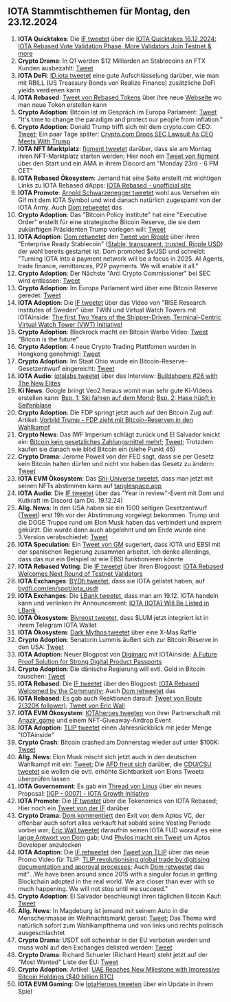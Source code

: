 ## IOTA Stammtischthemen für Montag, den 23.12.2024

1. **IOTA Quicktakes**: Die [IF tweetet](https://x.com/iota/status/1868597020207755336) über die [IOTA Quicktakes 16.12.2024: IOTA Rebased Vote Validation Phase, More Validators Join Testnet & more](https://www.youtube.com/watch?v=F_wzbCAmB9M)
2. **Crypto Drama**: In Q1 werden $12 Milliarden an Stablecoins an FTX Kunden ausbezahlt: [Tweet](https://x.com/Ashcryptoreal/status/1868723513668124761)
3. **IOTA DeFi**: [ID.iota tweetet](https://x.com/id_iota/status/1868780642047004718) eine gute Aufschlüsselung darüber, wie man mit RBILL (US Treassury Bonds von Realize Finance) zusätzliche DeFi yields verdienen kann
4. **IOTA Rebased**: [Tweet von Rebased Tokens](https://x.com/rebased_tokens/status/1868767487342657791) über ihre neue [Webseite](http://rebased-tokens.xyz/) wo man neue Token erstellen kann
5. **Crypto Adoption**: Bitcoin ist im Gespräch im Europa Parlament: [Tweet](https://x.com/BitcoinMagazine/status/1868990416701604224) "It's time to change the paradigm and protect our people from inflation."
6. **Crypto Adoption**: Donald Trump trifft sich mit dem crypto.com CEO: [Tweet](https://x.com/CryptoAvon2626/status/1868981208685945054); Ein paar Tage später: [Crypto.com Drops SEC Lawsuit As CEO Meets With Trump](https://thedefiant.io/news/regulation/crypto-com-drops-sec-lawsuit-as-ceo-meets-with-trump)
7. **IOTA NFT Marktplatz**: [figment tweetet](https://x.com/figment_nfts/status/1869035526877282637) darüber, dass sie am Montag ihren NFT-Marktplatz starten werden; Hier noch ein [Tweet von figment](https://x.com/figment_nfts/status/1870141660509704321) über den Start und ein AMA in ihrem Discord am "Monday 23rd - 6 PM CET"
8. **IOTA Rebased Ökosystem**: Jemand hat eine Seite erstellt mit wichtigen Links zu IOTA Rebased dApps: [IOTA Rebased - unofficial site](https://iotarebased.com/index2.html)
9. **IOTA Promote**: [Arnold Schwarzenegger tweetet](https://x.com/Schwarzenegger/status/1869048184640815324) wohl aus Versehen ein Gif mit dem IOTA Symbol und wird danach natürlich zugespamt von der IOTA Army. Auch [Dom retweetet](https://x.com/DomSchiener/status/1869082032439205962) das
10. **Crypto Adoption**: Das "Bitcoin Policy Institute" hat eine "Executive Order" erstellt für eine strategische Bitcoin Reserve, die sie dem zukünftigen Präsidenten Trump vorlegen will: [Tweet](https://x.com/BitcoinMagazine/status/1869102704783716684)
11. **IOTA Adoption**: [Dom retweetet](https://x.com/DomSchiener/status/1869049725997265285) den [Tweet von Ripple](https://x.com/Ripple/status/1869011382852878592) über ihren "Enterprise Ready Stablecoin" ([Stable, transparent, trusted. Ripple USD](https://ripple.com/solutions/stablecoin/)) der wohl bereits gestartet ist. Dom  promoted $vUSD und schreibt: "Turning IOTA into a payment network will be a focus in 2025. AI Agents, trade finance, remittances, P2P payments. We will enable it all."
12. **Crypto Adoption**: Der Nächste "Anti Crypto Commissioner" bei SEC wird entlassen: [Tweet](https://x.com/Vivek4real_/status/1869062059595628962)
13. **Crypto Adoption**: Im Europa Parlament wird über eine Bitcoin Reserve geredet: [Tweet](https://x.com/BitcoinMagazine/status/1868968945421853181)
14. **IOTA Adoption**: Die [IF tweetet](https://x.com/iota/status/1869324786486378537) über das Video von "RISE Research Institutes of Sweden" über TWIN und Virtual Watch Towers mit IOTAinside: [The first Two Years of the Shipper-Driven, Terminal-Centric Virtual Watch Tower (VWT) Initiative!](https://www.youtube.com/watch?v=Vxp252QP3Y8&t=2189s)
15. **Crypto Adoption**: Blackrock macht ein Bitcoin Werbe Video: [Tweet](https://x.com/WatcherGuru/status/1869134812696687015) "Bitcoin is the future"
16. **Crypto Adoption**: 4 neue Crypto Trading Plattfomen wurden in Hongkong genehmigt: [Tweet](https://x.com/BitcoinMagazine/status/1869352024036499872)
17. **Crypto Adoption**: Im Staat Ohio wurde ein Bitcoin-Reserve-Gesetzentwurf eingereicht: [Tweet](https://x.com/BTC_Archive/status/1869148527664021529)
18. **IOTA Audio**: [iotalabs tweetet](https://x.com/iotalabs_/status/1868657460875239928) über das Interview: [Buildshpere #26 with The New Elites](https://x.com/i/spaces/1OwxWNkwOpAJQ)
19. **Ki News**: Google bringt Veo2 heraus womit man sehr gute Ki-Videos erstellen kann: [Bsp. 1: Ski fahren auf dem Mond](https://x.com/noonescente/status/1869138005925265587); [Bsp. 2: Hase hüpft in Seifenblase](https://x.com/DeryaTR_/status/1869041493752852568)
20. **Crypto Adoption**: Die FDP springt jetzt auch auf den Bitcoin Zug auf: Artikel: [Vorbild Trump - FDP zieht mit Bitcoin-Reserven in den Wahlkampf](https://www.btc-echo.de/schlagzeilen/fdp-zieht-mit-bitcoin-reserven-in-den-wahlkampf-197916/?utm_content=buffer8005f&utm_medium=social&utm_source=x.com&utm_campaign=buffer)
21. **Crypto News**: Das IWF Imperium schlägt zurück und El Salvador knickt ein: [Bitcoin kein gesetzliches Zahlungsmittel mehr!](https://www.blocktrainer.de/blog/bitcoin-kein-gesetzliches-zahlungsmittel-mehr); [Tweet](https://x.com/FurkanCCTV/status/1869690582395920589); Trotzdem kaufen sie danach wie blöd Bitcoin ein (siehe Punkt 45)
22. **Crypto Drama**: Jerome Powell von der FED sagt, dass sie per Gesetz kein Bitcoin halten dürfen und nicht vor haben das Gesetz zu ändern: [Tweet](https://x.com/TheRobynHD/status/1869476416095732075)
23. **IOTA EVM Ökosystem**: Das [Shi-Universe tweetet](https://x.com/Shiuniverse/status/1869428047130066956), dass man jetzt mit seinen NFTs abstimmen kann auf [tanglespace.app](https://www.tanglespace.app/)
24. **IOTA Audio**: Die [IF tweetet](https://x.com/iota/status/1868627137403474358) über das "Year in review"-Event mit Dom und Kutkraft im Discord (am Do. 19.12.24)
25. **Allg. News**: In den USA haben sie ein 1500 seitigen Gesetzentwurf ([Tweet](https://x.com/Kristennetten/status/1869457547780141501)) erst 19h vor der Abstimmung vorgelegt bekommen. Trump und die DOGE Truppe rund um Elon Musk haben das verhindert und exprem gekürzt. Die wurde dann auch abgelehnt und am Ende wurde eine 3.Version verabschiedet: [Tweet](https://x.com/MarioNawfal/status/1869423069430771957)
26. **IOTA Speculation**: Ein [Tweet von GM](https://x.com/GM__INV/status/1869683720510476632) sugeriert, dass IOTA und EBSI mit der spanischen Regierung zusammen arbeitet. Ich denke allerdings, dass das nur ein Beispiel ist wie EBSI funktionieren könnte
27. **IOTA Rebased Voting**: Die [IF tweetet](https://x.com/iota/status/1869699205154984400) über ihren Blogpost: [IOTA Rebased Welcomes Next Round of Testnet Validators](https://blog.iota.org/iota-rebased-validators2/)
28. **IOTA Exchanges**: [BYDfi tweetet](https://x.com/BYDFi/status/1869681374497763601), dass sie IOTA gelistet haben, auf [bydfi.com/en/spot/iota_usdt](https://www.bydfi.com/en/spot/iota_usdt)
29. **IOTA Exchanges**: Die [LBank tweetet](https://x.com/LBank_Exchange/status/1869696182806827251), dass man am 19.12. IOTA handeln kann und verlinken ihr Announcement: [IOTA (IOTA) Will Be Listed in LBank](https://support.lbank.com/hc/en-gb/articles/41375350555289-IOTA-IOTA-Will-Be-Listed-in-LBank)
30. **IOTA Ökosystem**: [Bivreost tweetet](https://x.com/bivreost/status/1869687640397639741), dass $LUM jetzt integriert ist in ihrem Telegram IOTA Wallet
31. **IOTA Ökosystem**: [Dark Mythos tweetet](https://x.com/DarkMythosIOTA/status/1869735426103124408) über eine X-Mas Raffle
32. **Crypto Adoption**: Senatorin Lummis äußert sich zur Bitcoin Reserve in den USA: [Tweet](https://x.com/Kristennetten/status/1869457547780141501)
33. **IOTA Adoption**: Neuer Blogpost von [Digimarc](https://x.com/digimarc) mit IOTAinside: [A Future Proof Solution for Strong Digital Product Passports](https://www.digimarc.com/blog/future-proof-solution-strong-digital-product-passports)
34. **Crypto Adoption**: Die dänische Regierung will evtl. Gold in Bitcoin tauschen: [Tweet](https://x.com/notrealsaylor/status/1869700862496653651)
35. **IOTA Rebased**: Die [IF tweetet](https://x.com/iota/status/1869744681162059875) über den Blogpost: [IOTA Rebased Welcomed by the Community](https://blog.iota.org/iota-rebased-welcomed-by-community/); Auch [Dom retweetet](https://x.com/DomSchiener/status/1869777835411521996) das
36. **IOTA Rebased**: Es gab auch Reaktionen darauf: [Tweet von Route 2(320K follower)](https://x.com/Route2FI/status/1869769115944288690); [Tweet von Eric Wall](https://x.com/ercwl/status/1869867502198763558)
37. **IOTA EVM Ökosystem**: [IOTAheroes tweeten](https://x.com/IotaHeroes/status/1869774704501817703) von ihrer Partnerschaft mit [Anazir_game](https://x.com/Anazir_game) und einem NFT-Giveaway-Airdrop Event
38. **IOTA Adoption**: [TLIP tweetet](https://x.com/TLIP_io/status/1869771191939994105) einen Jahresrückblick mit jeder Menge "IOTAinside"
39. **Crypto Crash**: Bitcoin crashed am Donnerstag wieder auf unter $100K: [Tweet](https://x.com/AltcoinDailyio/status/1869832104735084957)
40. **Allg. News**: Elon Musk mischt sich jetzt auch in den deutschen Wahlkampf mit ein: [Tweet](https://x.com/elonmusk/status/1869986946031988780); Die [AFD freut sich](https://x.com/AfD/status/1870051089594364400) darüber, die [CDU/CSU tweetet](https://x.com/CDU_CSU_EP/status/1870585591160598732) sie wollen die evtl. erhöhte Sichtbarkeit von Elons Tweets überprüfen lassen
41. **IOTA Governement**: Es gab ein [Thread von Linus](https://x.com/LinusNaumann/status/1870067321601151108) über ein neues Proposal: [[IGP - 0007] - IOTA Growth Initiative](https://govern.iota.org/t/igp-0007-iota-growth-initiative/1780)
42. **IOTA Promote**: Die [IF tweetet](https://govern.iota.org/t/igp-0007-iota-growth-initiative/1780) über die Tokenomics von IOTA Rebased; Hier noch ein [Tweet von der IF](https://x.com/iota/status/1870106902333419626) darüber
43. **Crypto Drama**: [Dom kommentiert](https://x.com/DomSchiener/status/1870174922578043318) den Exit von dem Aptos VC, der offenbar auch sofort alles verkauft hat sobald seine Vesting Periode vorbei war; [Eric Wall tweetet](https://x.com/ercwl/status/1870185426067083360) daraufhin seinen IOTA FUD worauf es eine [lange Antwort von Dom](https://x.com/DomSchiener/status/1870351897892094214) gab; Und [Phylos macht ein Tweet](https://x.com/PhyloIota/status/1870298965448769906) um Aptos Developer anzulocken
44. **IOTA Adoption**: Die [IF retweetet](https://x.com/iota/status/1870165098842517914) den [Tweet von TLIP](https://x.com/TLIP_io/status/1870160446625357858) über das neue Promo Video für TLIP: [TLIP revolutionising global trade by digitising documentation and approval processes](https://www.youtube.com/watch?v=TW3HtMXOzJA); Auch [Dom retweetet](https://x.com/DomSchiener/status/1870175742593544691) das mit"...We have been around since 2015 with a singular focus in getting Blockchain adopted in the real world. We are closer than ever with so much happening. We will not stop until we succeed."
45. **Crypto Adoption**: El Salvador beschleunigt ihren täglichen Bitcoin Kauf: [Tweet](https://x.com/BitcoinMagazine/status/1870207089018064920)
46. **Allg. News**: In Magdeburg ist jemand mit seinem Auto in die Menschenmasse im Weihnachtsmarkt gerast: [Tweet](https://x.com/CollinRugg/status/1870187310840459544); Das Thema wird natürlich sofort zum Wahlkampfthema und von links und rechts politisch ausgeschlachtet
47. **Crypto Drama**: USDT soll scheinbar in der EU verboten werden und muss wohl auf den Exchanges delisted werden: [Tweet](https://x.com/blckchaindaily/status/1870170177158918552)
48. **Crypto Drama**: Richard Schueler (Richard Heart) steht jetzt auf der "Most Wanted" Liste der EU: [Tweet](https://x.com/WhaleFUD/status/1870584254293565787)
49. **Crypto Adoption**: Artikel: [UAE Reaches New Milestone with Impressive Bitcoin Holdings ($40 billion BTC)](https://cryptodnes.bg/en/uae-reaches-new-milestone-with-impressive-bitcoin-holdings/)
50. **IOTA EVM Gaming**: Die [IotaHeroes tweeten](https://x.com/IotaHeroes/status/1870813611129528730) über ein Update in ihrem Spiel
